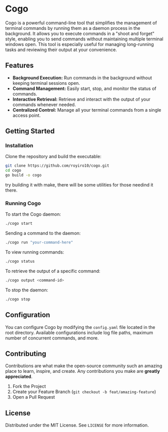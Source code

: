 Cogo
====

Cogo is a powerful command-line tool that simplifies the management of terminal commands by running them as a daemon process in the background. It allows you to execute commands in a "shoot and forget" style, enabling you to send commands without maintaining multiple terminal windows open. This tool is especially useful for managing long-running tasks and reviewing their output at your convenience.

Features
--------

* **Background Execution:** Run commands in the background without keeping terminal sessions open.
* **Command Management:** Easily start, stop, and monitor the status of commands.
* **Interactive Retrieval:** Retrieve and interact with the output of your commands whenever needed.
* **Centralized Control:** Manage all your terminal commands from a single access point.

Getting Started
---------------

### Installation

Clone the repository and build the executable:

```bash
git clone https://github.com/royiro10/cogo.git 
cd cogo
go build -o cogo
```

try building it with make, there will be some utilities for those needind it there.

### Running Cogo

To start the Cogo daemon:

```bash
./cogo start
```

Sending a command to the daemon:

```bash
./cogo run "your-command-here"
```

To view running commands:

```bash
./cogo status
```

To retrieve the output of a specific command:

```bash
./cogo output <command-id>
```

To stop the daemon:

```bash
./cogo stop
```

Configuration
-------------

You can configure Cogo by modifying the `config.yaml` file located in the root directory. Available configurations include log file paths, maximum number of concurrent commands, and more.

Contributing
------------

Contributions are what make the open-source community such an amazing place to learn, inspire, and create. Any contributions you make are **greatly appreciated**.

1. Fork the Project
2. Create your Feature Branch (`git checkout -b feat/amazing-feature`)
5. Open a Pull Request

License
-------

Distributed under the MIT License. See `LICENSE` for more information.
